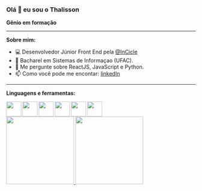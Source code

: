 ### Olá 👋 eu sou o Thalisson
**Gênio em formação**

* * *

**Sobre mim:**

- 💻 Desenvolvedor Júnior Front End pela [@InCicle](https://github.com/InCicle)
- 📝 Bacharel em Sistemas de Informaçao (UFAC).
- 💬 Me pergunte sobre ReactJS, JavaScript e Python.
- 📫 Como você pode me encontar: [linkedIn](https://www.linkedin.com/in/thalisson-bandeira-532b4a120/)

* * *

**Linguagens e ferramentas:**

<img align="left" height="40" src="https://i.imgur.com/OeTzbJm.png">
<img align="left" height="40" src="https://i.imgur.com/HU70Yfs.png">
<img align="left" height="40" src="https://i.imgur.com/TaE00Gf.png">
<img align="left" height="40" src="https://i.imgur.com/MHBu0FS.png">
<img align="left" height="40" src="https://i.imgur.com/3iMXSay.png">
<img height="40" src="https://i.imgur.com/VgEJgFS.png">

<div>
  <a href="https://github.com/Tony-Starkus">
    <img height="180em" src="https://github-readme-stats.vercel.app/api?username=Tony-Starkus&show_icons=true&theme=dark&include_all_commits=true&count_private=true"/>
    <img height="180em" src="https://github-readme-stats.vercel.app/api/top-langs/?username=Tony-Starkus&layout=compact&langs_count=5&theme=dark"/>
  </a>
</div>


<!--
**Tony-Starkus/Tony-Starkus** is a ✨ _special_ ✨ repository because its `README.md` (this file) appears on your GitHub profile.

Here are some ideas to get you started:

- 🔭 I’m currently working on ...
- 🌱 I’m currently learning ...
- 👯 I’m looking to collaborate on ...
- 🤔 I’m looking for help with ...
- 💬 Ask me about ...
- 📫 How to reach me: ...
- 😄 Pronouns: ...
- ⚡ Fun fact: ...
-->
